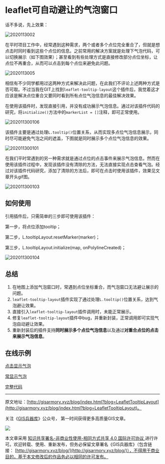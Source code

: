 # leaflet可自动避让的气泡窗口



话不多说，先上效果：

![2020113002](https://blogimage.gisarmory.xyz/2020113002.gif)



在平时项目工作中，经常遇到这种需求，两个或者多个点位完全重合了，但就是想点击时同时看到这些个点位的信息。之前常用的解决方案就是处理下气泡代码，可以切换展示（如下图效果）；甚至看到有些处理方式是直接修改部分点位坐标，让点位不再重合，从而可以点击到每个点位来避免此问题。

![2020113005](https://blogimage.gisarmory.xyz/2020113005.gif)

相信有不少同学都用过这两种方式来解决此问题，在此我们不评论上述两种方式是否可取。不过当我在GIT上找到`leaflet-tooltip-layout`这个插件后，我觉着这才应该是解决点位重合又要同时看到所有点位气泡信息的最佳解决效果。

在使用该插件时，发现直接引用，并没有成功展示气泡信息。通过对该插件代码的研究，将`initialize()`方法中的`markerList = []`注释，即可正常使用。

![202011300106](https://blogimage.gisarmory.xyz/202011300106.png)

该插件主要是通过处理`L.tooltip()`位置关系，从而实现多点位气泡信息展示，同时尽可能避免气泡之间的遮盖，下图就是同时展示多个点位气泡信息的效果。

![202011300101](https://blogimage.gisarmory.xyz/202011300101.png)

在我们平时常遇到的另一种需求就是通过点位的点击事件来展示气泡信息。然而在使用该插件过程中，发现该插件没有清除的方法，无法直接实现点击查看气泡。经过对该插件代码研究，添加了清除的方法后，即可在点击时使用该插件，效果见文章开头gif图。

![202011300103](https://blogimage.gisarmory.xyz/202011300103.png)

## 如何使用

引用插件后，只需简单的三步即可使用该插件：

第一步，将点位添加tooltip；

第二步，L.tooltipLayout.resetMarker(marker)；

第三步，L.tooltipLayout.initialize(map, onPolylineCreated)；

![202011300104](https://blogimage.gisarmory.xyz/202011300104.png)

## 总结

1. 在地图上添加气泡窗口时，常遇到点位坐标重合，而气泡窗口无法避让展示的问题。
2. `leaflet-tooltip-layout`插件实现了通过处理`L.tooltip()`位置关系，达到气泡避让效果。
3. 直接引入`leaflet-tooltip-layout`插件调用时，未能正常展示。
4. 修复`leaflet-tooltip-layout`插件中bug，并重新封装，正常调用即可实现气泡自动避让效果。
5. 重新封装后的插件支持**同时展示多个点位气泡信息**以及通过**对重合点位的点击来展示气泡信息**。



## 在线示例

[点击显示气泡](http://gisarmory.xyz/blog/index.html?demo=LeafletTooltipLayout1)

[常显示气泡](http://gisarmory.xyz/blog/index.html?demo=LeafletTooltipLayout2)



[完整代码](http://gisarmory.xyz/blog/index.html?source=LeafletTooltipLayout)




* * *

原文地址：[http://gisarmory.xyz/blog/index.html?blog=LeafletTooltipLayout](http://gisarmory.xyz/blog/index.html?blog=LeafletTooltipLayout)。

关注《[GIS兵器库](http://gisarmory.xyz/blog/index.html?blog=wechat)》公众号， 第一时间获得更多高质量GIS文章。

![](http://blogimage.gisarmory.xyz/20200923063756.png)

本文章采用 [知识共享署名-非商业性使用-相同方式共享 4.0 国际许可协议 ](https://creativecommons.org/licenses/by-nc-sa/4.0/deed.zh)进行许可。欢迎转载、使用、重新发布，但务必保留文章署名《GIS兵器库》（包含链接：  [http://gisarmory.xyz/blog/](http://gisarmory.xyz/blog/)），不得用于商业目的，基于本文修改后的作品务必以相同的许可发布。